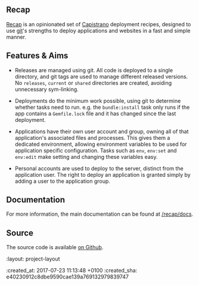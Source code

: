 <h2 id="tag">Recap</h2>

<div class="section group" markdown="1">

[Recap] is an opinionated set of [Capistrano] deployment recipes, designed to use [git]'s strengths to deploy applications and websites in a fast and simple manner.

## Features & Aims

* Releases are managed using git.  All code is deployed to a single directory, and git tags are used to manage different released versions.  No `releases`, `current` or `shared` directories are created, avoiding unnecessary sym-linking.

* Deployments do the minimum work possible, using git to determine whether tasks need to run.  e.g. the `bundle:install` task only runs if the app contains a `Gemfile.lock` file and it has changed since the last deployment.

* Applications have their own user account and group, owning all of that application's associated files and processes.  This gives them a dedicated environment, allowing environment variables to be used for application specific configuration.  Tasks such as `env`, `env:set` and `env:edit` make setting and changing these variables easy.

* Personal accounts are used to deploy to the server, distinct from the application user.  The right to deploy an application is granted simply by adding a user to the application group.

## Documentation

For more information, the main documentation can be found at [/recap/docs].

## Source

The source code is available [on Github].

</div>

[Recap]: http://github.com/freerange/recap
[Capistrano]: https://github.com/capistrano/capistrano
[git]: http://git-scm.com/
[/recap/docs]: /recap/docs
[on github]: https://github.com/freerange/recap

:layout: project-layout

:created_at: 2017-07-23 11:13:48 +0100
:created_sha: e40230912c8dbe9590cae139a769132979839747
